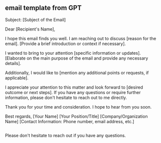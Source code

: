 ## email template from GPT

Subject: [Subject of the Email]

Dear [Recipient's Name],

I hope this email finds you well. I am reaching out to discuss [reason for the email]. [Provide a brief introduction or context if necessary].

I wanted to bring to your attention [specific information or updates]. [Elaborate on the main purpose of the email and provide any necessary details].

Additionally, I would like to [mention any additional points or requests, if applicable].

I appreciate your attention to this matter and look forward to [desired outcome or next steps]. If you have any questions or require further information, please don't hesitate to reach out to me directly.

Thank you for your time and consideration. I hope to hear from you soon.

Best regards,
[Your Name]
[Your Position/Title]
[Company/Organization Name]
[Contact Information: Phone number, email address, etc.]

## 

## 

Please don't hesitate to reach out if you have any questions.